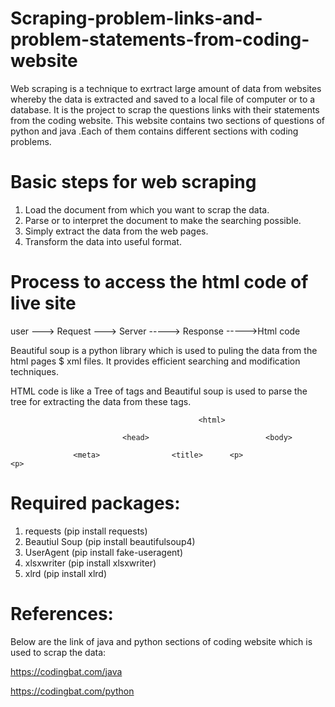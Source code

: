 # Scraping-problem-links-and-problem-statements-from-coding-website

Web scraping is a technique to exrtract large amount of data from websites whereby the data is extracted and saved to a local file of computer or to a database.
It is the project to scrap the questions links with their statements from the coding website. This website contains two sections of questions of python and java .Each of them contains different sections with coding problems.


# Basic steps for web scraping

1. Load the document from which you want to scrap the data.
2. Parse or to interpret the document to make the searching possible.
3. Simply extract the data from the web pages.
4. Transform the data into useful format.

# Process to access the html code of live site

user ---> Request ---> Server -----> Response ----->Html code

Beautiful soup is a python library which is used to puling the data from the html pages $ xml files. It provides efficient searching and modification techniques.

HTML code is like a Tree of tags and Beautiful soup is used to parse the tree for extracting the data from these tags.

                                              <html>
                                           
                             <head>                          <body>
                             
                  <meta>                <title>      <p>                 <p>
                  
 # Required packages: 
 
 1. requests (pip install requests)
 2. Beautiul Soup (pip install beautifulsoup4)
 3. UserAgent (pip install fake-useragent)
 4. xlsxwriter (pip install xlsxwriter)
 5. xlrd (pip install xlrd)
 
# References:

Below are the link of java and python sections of coding website which is used to scrap the data:

https://codingbat.com/java

https://codingbat.com/python


                  
          
